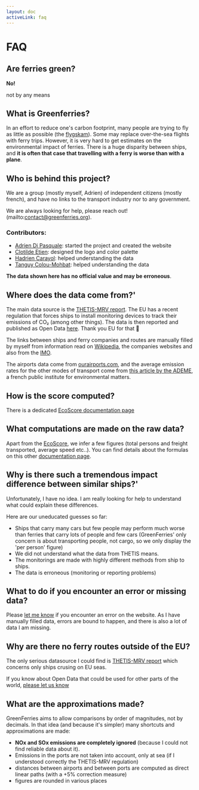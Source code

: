 ```yaml
---
layout: doc
activeLink: faq
---
```


# FAQ

## Are ferries green?

**No!**

not by any means


## What is Greenferries?

In an effort to reduce one's carbon footprint, many people are trying to fly
as little as possible (the [flygskam](https://en.wikipedia.org/wiki/Environmental_impact_of_aviation#Personal_choices_and_social_pressure)).
Some may replace over-the-sea flights with ferry trips. However, it is very hard
to get estimates on the environmental impact of ferries. There is a huge disparity
between ships, and **it is often that case that travelling with a ferry is worse
than with a plane**.


## Who is behind this project?

We are a group (mostly myself, Adrien) of independent citizens (mostly french), and have no links to the transport industry nor to any government.

We are always looking for help, please reach out!(mailto:contact@greenferries.org).

### Contributors:

- [Adrien Di Pasquale](https://twitter.com/hypertextadrien/): started the project and created the website
- [Clotilde Etien](http://etienclotilde.com/): designed the logo and color palette
- [Hadrien Carayol](http://www.linkedin.com/in/hadrien-carayol): helped understanding the data
- [Tanguy Colou-Mohbat](https://www.linkedin.com/in/tanguy-colou-mohbat/): helped understanding the data

**The data shown here has no official value and may be erroneous**.

## Where does the data come from?'

The main data source is the [THETIS-MRV report](https://mrv.emsa.europa.eu/#public/eumrv).
The EU has a recent regulation that forces ships to install monitoring devices
to track their emissions of CO₂ (among other things). The data is then reported
and published as Open Data [here](https://mrv.emsa.europa.eu/#public/emission-report).
Thank you EU for that 👏

The links between ships and ferry companies and routes are manually filled by
myself from information read on [Wikipedia](https://fr.wikipedia.org/), the
companies websites and also from the [IMO](http://www.imo.org/fr/Pages/Default.aspx).

The airports data come from [ourairports.com](https://ourairports.com/data/),
and the average emission rates for the other modes of transport come from [this
article by the ADEME](https://www.ademe.fr/expertises/mobilite-transports/chiffres-cles-observations/chiffres-cles),
a french public institute for environmental matters.

## How is the score computed?

There is a dedicated [EcoScore documentation page](/ecoscore)

## What computations are made on the raw data?

Apart from the [EcoScore](/ecoscore), we infer a few figures (total persons and freight transported, average speed etc..). You can find details about the formulas on this other [documentation page](/computed-statistics).

## Why is there such a tremendous impact difference between similar ships?'

Unfortunately, I have no idea. I am really looking for help to understand what
could explain these differences.

Here are our uneducated guesses so far:

- Ships that carry many cars but few people may perform much worse than ferries
that carry lots of people and few cars (GreenFerries' only concern is about
transporting people, not cargo, so we only display the 'per person' figure)
- We did not understand what the data from THETIS means.
- The monitorings are made with highly different methods from ship to ships.
- The data is erroneous (monitoring or reporting problems)


## What to do if you encounter an error or missing data?

Please [let me know](mailto:contact@greenferries.org) if you encounter an error
on the website. As I have manually filled data, errors are bound to happen, and
there is also a lot of data I am missing.


## Why are there no ferry routes outside of the EU?

The only serious datasource I could find is
[THETIS-MRV report](https://mrv.emsa.europa.eu/#public/eumrv) which concerns
only ships crusing on EU seas.

If you know about Open Data that could be used for other parts of the world,
[please let us know](mailto:contact@greenferries.org)

## What are the approximations made?

GreenFerries aims to allow comparisons by order of magnitudes, not by decimals.
In that idea (and because it's simpler) many shortcuts and approximations are
made:

- **NOx and SOx emissions are completely ignored** (because I could not find
reliable data about it).
- Emissions in the ports are not taken into account, only at sea (if I
understood correctly the THETIS-MRV regulation)
- distances between airports and between ports are computed as direct linear
paths (with a +5% correction measure)
- figures are rounded in various places
